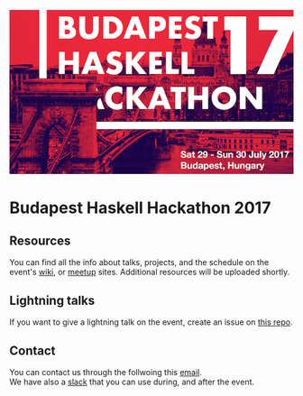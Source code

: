 ![](hackathon_flyer_med.png)

# Budapest Haskell Hackathon 2017

## Resources

You can find all the info about talks, projects, and the schedule on the event's [wiki][wiki], or [meetup][meetup] sites.
Additional resources will be uploaded shortly.

## Lightning talks

If you want to give a lightning talk on the event, create an issue on [this repo][gh_issues].

## Contact

You can contact us through the follwoing this [email][email].  
We have also a [slack][slack] that you can use during, and after the event.

[wiki]: https://wiki.haskell.org/Budapest_Hackathon_2017
[meetup]: https://www.meetup.com/Bp-HUG/events/240707746/
[gh_issues]: https://github.com/BP-HUG/bp-hackathon-2017/issues
[email]: mailto:budapest.hug@gmail.com
[slack]: https://bp-hug.slack.com
